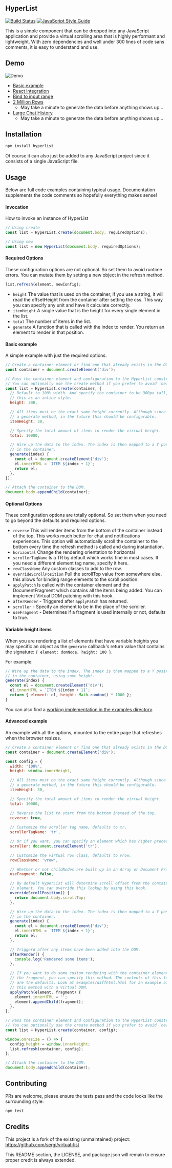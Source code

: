## HyperList

[![Build Status](https://travis-ci.org/tbranyen/hyperlist.svg?branch=master)](https://travis-ci.org/tbranyen/hyperlist)
[![JavaScript Style Guide](https://img.shields.io/badge/code_style-standard-brightgreen.svg)](https://standardjs.com)

This is a simple component that can be dropped into any JavaScript application
and provide a virtual scrolling area that is highly performant and lightweight.
With zero dependencies and well under 300 lines of code sans comments, it is
easy to understand and use.

## Demo

![Demo](/example.gif?raw=true)

- [Basic example](http://tbranyen.github.io/hyperlist/examples/basic.html)
- [React integration](http://tbranyen.github.io/hyperlist/examples/react-example.html)
- [Bind to input range](http://tbranyen.github.io/hyperlist/examples/bind-scroll-to-range.html)
- [2 Million Rows](http://tbranyen.github.io/hyperlist/examples/2-million-rows.html)
  - May take a minute to generate the data before anything shows up...
- [Large Chat History](http://tbranyen.github.io/hyperlist/examples/large-chat-history.html)
  - May take a minute to generate the data before anything shows up...

## Installation

```sh
npm install hyperlist
```

Of course it can also just be added to any JavaScript project since it consists
of a single JavaScript file.

## Usage

Below are full code examples containing typical usage. Documentation
supplements the code comments so hopefully everything makes sense!

#### Invocation

How to invoke an instance of HyperList

``` javascript
// Using create
const list = HyperList.create(document.body, requiredOptions);

// Using new
const list = new HyperList(document.body, requiredOptions);
```

#### Required Options

These configuration options are not optional. So set them to avoid runtime
errors. You can mutate them by setting a new object in the refresh method.

``` javascript
list.refresh(element, newConfig);
```

- `height` The value that is used on the container, if you use a string, it
  will read the offsetHeight from the container after setting the css. This way
  you can specify any unit and have it calculate correctly.
- `itemHeight` A single value that is the height for every single element in
  the list.
- `total` The number of items in the list.
- `generate` A function that is called with the index to render. You return an
  element to render in that position.

#### Basic example

A simple example with just the required options.

``` javascript
// Create a container element or find one that already exists in the DOM.
const container = document.createElement('div');

// Pass the container element and configuration to the HyperList constructor.
// You can optionally use the create method if you prefer to avoid `new`.
const list = HyperList.create(container, {
  // Default to 100% width. And specify the container to be 300px tall, sets
  // this as an inline style.
  height: 300,

  // All items must be the exact same height currently. Although since there is
  // a generate method, in the future this should be configurable.
  itemHeight: 30,

  // Specify the total amount of items to render the virtual height.
  total: 10000,

  // Wire up the data to the index. The index is then mapped to a Y position
  // in the container.
  generate(index) {
    const el = document.createElement('div');
    el.innerHTML = `ITEM ${index + 1}`;
    return el;
  },
});

// Attach the container to the DOM.
document.body.appendChild(container);
```

#### Optional Options

These configuration options are totally optional. So set them when you need to
go beyond the defaults and required options.

- `reverse` This will render items from the bottom of the container instead of
  the top. This works much better for chat and notifications experiences. This
  option will automatically scroll the container to the bottom every time the
  refresh method is called and during instantiation.
- `horizontal` Change the rendering orientation to horizontal
- `scrollerTagName` Is a TR by default which works fine in most cases. If you
  need a different element tag name, specify it here.
- `rowClassName` Any custom classes to add to the row.
- `overrideScrollPosition` Pull the scrollTop value from somewhere else, this
  allows for binding range elements to the scroll position.
- `applyPatch` Is called with the container element and the DocumentFragment
  which contains all the items being added. You can implement Virtual DOM
  patching with this hook.
- `afterRender` - Triggered after `applyPatch` has returned.
- `scroller` - Specify an element to be in the place of the scroller.
- `useFragment` - Determines if a fragment is used internally or not, defaults
  to true.

#### Variable height items

When you are rendering a list of elements that have variable heights you may
specific an object as the `generate` callback's return value that contains
the signature: `{ element: domNode, height: 100 }`.

For example:

``` js
// Wire up the data to the index. The index is then mapped to a Y position
// in the container, using some height.
generate(index) {
  const el = document.createElement('div');
  el.innerHTML = `ITEM ${index + 1}`;
  return { element: el, height: Math.random() * 1000 };
}
```

You can also find a [working implementation in the examples directory](./examples/dynamic-height.html).

#### Advanced example

An example with all the options, mounted to the entire page that refreshes when
the browser resizes.

``` javascript
// Create a container element or find one that already exists in the DOM.
const container = document.createElement('div');

const config = {
  width: '100%',
  height: window.innerHeight,

  // All items must be the exact same height currently. Although since there is
  // a generate method, in the future this should be configurable.
  itemHeight: 30,

  // Specify the total amount of items to render the virtual height.
  total: 10000,

  // Reverse the list to start from the bottom instead of the top.
  reverse: true,
  
  // Customize the scroller tag name, defaults to tr.
  scrollerTagName: 'tr',

  // Or if you want, you can specify an element which has higher precedence.
  scroller: document.createElement('tr'),

  // Customize the virtual row class, defaults to vrow.
  rowClassName: 'vrow',

  // Whether or not childNodes are built up in an Array or Document Fragment.
  useFragment: false,

  // By default HyperList will determine scroll offset from the container
  // element. You can override this lookup by using this hook.
  overrideScrollPosition() {
    return document.body.scrollTop;
  },

  // Wire up the data to the index. The index is then mapped to a Y position
  // in the container.
  generate(index) {
    const el = document.createElement('div');
    el.innerHTML = `ITEM ${index + 1}`;
    return el;
  },

  // Triggerd after any items have been added into the DOM.
  afterRender() {
    console.log('Rendered some items');
  },

  // If you want to do some custom rendering with the container element and
  // the fragment, you can specify this method. The contents of this function
  // are the defaults. Look at examples/diffhtml.html for an example of using
  // this method with a Virtual DOM.
  applyPatch(element, fragment) {
    element.innerHTML = '';
    element.appendChild(fragment);
  },
};

// Pass the container element and configuration to the HyperList constructor.
// You can optionally use the create method if you prefer to avoid `new`.
const list = HyperList.create(container, config);

window.onresize = () => {
  config.height = window.innerHeight;
  list.refresh(container, config);
};

// Attach the container to the DOM.
document.body.appendChild(container);
```

## Contributing

PRs are welcome, please ensure the tests pass and the code looks like the
surrounding style:

``` sh
npm test
```

## Credits

This project is a fork of the existing (unmaintained) project:
https://github.com/sergi/virtual-list

This README section, the LICENSE, and package.json will remain to ensure
proper credit is always extended.
